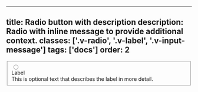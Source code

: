 <!--
 *              Copyright (c) 2025 Visa, Inc.
 *
 * Licensed under the Apache License, Version 2.0 (the "License");
 * you may not use this file except in compliance with the License.
 * You may obtain a copy of the License at
 *
 *         http://www.apache.org/licenses/LICENSE-2.0
 *
 * Unless required by applicable law or agreed to in writing, software
 * distributed under the License is distributed on an "AS IS" BASIS,
 * WITHOUT WARRANTIES OR CONDITIONS OF ANY KIND, either express or implied.
 * See the License for the specific language governing permissions and
 * limitations under the License.
 *
 -->
---
title: Radio button with description
description: Radio with inline message to provide additional context.
classes: ['.v-radio', '.v-label', '.v-input-message']
tags: ['docs']
order: 2
---

<fieldset aria-labelledby="radio-message-1">
  <div class="v-flex v-gap-2">
    <input class="v-radio" id="radio-message" name="radio-test-8" type="radio"/>
    <div class="v-flex v-flex-col v-gap-2 v-my-8">
      <label class="v-label v-typography-label-large" for="radio-message">
        Label
      </label>
      <div class="v-input-message" id="radio-message-1">
        This is optional text that describes the label in more detail.
      </div>
    </div>
  </div>
</fieldset>
